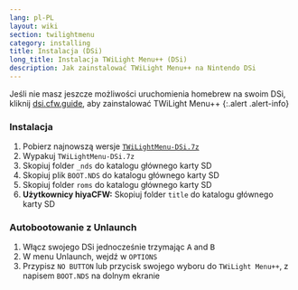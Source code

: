 ```yaml
---
lang: pl-PL
layout: wiki
section: twilightmenu
category: installing
title: Instalacja (DSi)
long_title: Instalacja TWiLight Menu++ (DSi)
description: Jak zainstalować TWiLight Menu++ na Nintendo DSi
---
```


Jeśli nie masz jeszcze możliwości uruchomienia homebrew na swoim DSi, kliknij [dsi.cfw.guide](https://dsi.cfw.guide), aby zainstalować TWiLight Menu++
{:.alert .alert-info}

### Instalacja
1. Pobierz najnowszą wersje [`TWiLightMenu-DSi.7z`](https://github.com/DS-Homebrew/TWiLightMenu/releases/latest/download/TWiLightMenu-DSi.7z)
1. Wypakuj `TWiLightMenu-DSi.7z`
1. Skopiuj folder `_nds` do katalogu głównego karty SD
1. Skopiuj plik `BOOT.NDS` do katalogu głównego karty SD
1. Skopiuj folder `roms` do katalogu głównego karty SD
1. **Użytkownicy hiyaCFW:** Skopiuj folder `title` do katalogu głównego karty SD

### Autobootowanie z Unlaunch
1. Włącz swojego DSi jednocześnie trzymając <kbd class="face">A</kbd> and <kbd class="face">B</kbd>
1. W menu Unlaunch, wejdź w `OPTIONS`
1. Przypisz `NO BUTTON` lub przycisk swojego wyboru do `TWiLight Menu++`, z napisem `BOOT.NDS` na dolnym ekranie
